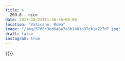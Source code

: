 ```yaml
---
title: >
  269.0 - nice
date: 2017-10-23T11:36:36+00:00
location: "Vaticano, Roma"
image: "/img/5760c3ed84847a3b2a01d87cb1a227d7.jpg"
draft: false
instagram: true
---
```


{{<photo src="/img/5760c3ed84847a3b2a01d87cb1a227d7.jpg">}}
